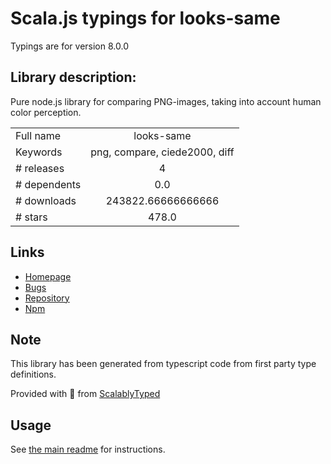 
# Scala.js typings for looks-same

Typings are for version 8.0.0

## Library description:
Pure node.js library for comparing PNG-images, taking into account human color perception.

|                    |                 |
| ------------------ | :-------------: |
| Full name          | looks-same |
| Keywords           | png, compare, ciede2000, diff |
| # releases         | 4 |
| # dependents       | 0.0 |
| # downloads        | 243822.66666666666 |
| # stars            | 478.0 |

## Links
- [Homepage](https://github.com/gemini-testing/looks-same)
- [Bugs](https://github.com/gemini-testing/looks-same/issues)
- [Repository](https://github.com/gemini-testing/looks-same)
- [Npm](https://www.npmjs.com/package/looks-same)
    


## Note
This library has been generated from typescript code from first party type definitions.

Provided with :purple_heart: from [ScalablyTyped](https://github.com/oyvindberg/ScalablyTyped)

## Usage
See [the main readme](../../readme.md) for instructions.


